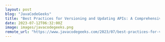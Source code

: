 ```yaml
---
layout: post
blog: "JavaCodeGeeks"
title: "Best Practices for Versioning and Updating APIs: A Comprehensive Guide"
date: 2023-07-12T06:32:00Z
image: images/javacodegeeks.png
remote_url: "https://www.javacodegeeks.com/2023/07/best-practices-for-versioning-and-updating-apis-a-comprehensive-guide.html"
---
```

